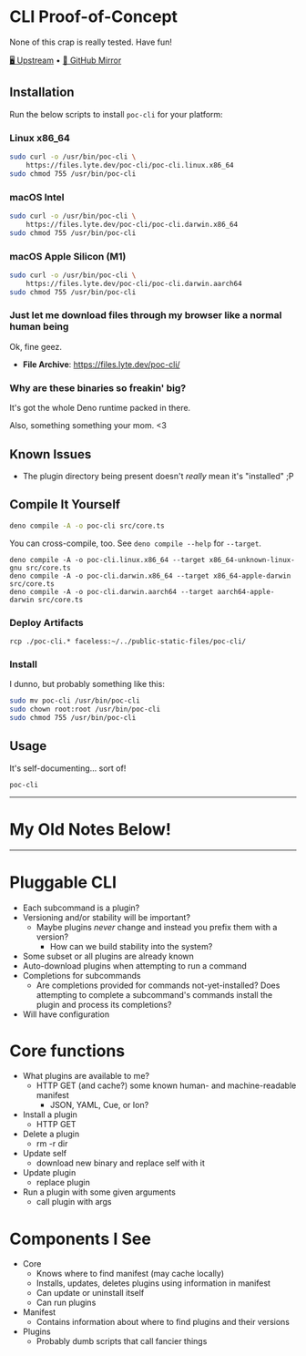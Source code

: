 # CLI Proof-of-Concept

None of this crap is really tested. Have fun!

[🖥️ Upstream][upstream] • [🐙 GitHub Mirror][github]

## Installation

Run the below scripts to install `poc-cli` for your platform:

### Linux x86_64

```sh
sudo curl -o /usr/bin/poc-cli \
	https://files.lyte.dev/poc-cli/poc-cli.linux.x86_64
sudo chmod 755 /usr/bin/poc-cli
```

### macOS Intel

```sh
sudo curl -o /usr/bin/poc-cli \
	https://files.lyte.dev/poc-cli/poc-cli.darwin.x86_64
sudo chmod 755 /usr/bin/poc-cli
```

### macOS Apple Silicon (M1)

```sh
sudo curl -o /usr/bin/poc-cli \
	https://files.lyte.dev/poc-cli/poc-cli.darwin.aarch64
sudo chmod 755 /usr/bin/poc-cli
```

### Just let me download files through my browser like a normal human being

Ok, fine geez.

- **File Archive**: https://files.lyte.dev/poc-cli/

### Why are these binaries so freakin' big?

It's got the whole Deno runtime packed in there.

Also, something something your mom. <3

## Known Issues

- The plugin directory being present doesn't _really_ mean it's "installed" ;P

## Compile It Yourself

```sh
deno compile -A -o poc-cli src/core.ts
```

You can cross-compile, too. See `deno compile --help` for `--target`.

```
deno compile -A -o poc-cli.linux.x86_64 --target x86_64-unknown-linux-gnu src/core.ts
deno compile -A -o poc-cli.darwin.x86_64 --target x86_64-apple-darwin src/core.ts
deno compile -A -o poc-cli.darwin.aarch64 --target aarch64-apple-darwin src/core.ts
```

### Deploy Artifacts

```
rcp ./poc-cli.* faceless:~/../public-static-files/poc-cli/
```

### Install

I dunno, but probably something like this:

```sh
sudo mv poc-cli /usr/bin/poc-cli
sudo chown root:root /usr/bin/poc-cli
sudo chmod 755 /usr/bin/poc-cli
```

## Usage

It's self-documenting... sort of!

```
poc-cli
```

-----

# My Old Notes Below!

-----

# Pluggable CLI

- Each subcommand is a plugin?
- Versioning and/or stability will be important?
	- Maybe plugins _never_ change and instead you prefix them with a version?
		- How can we build stability into the system?
- Some subset or all plugins are already known
- Auto-download plugins when attempting to run a command
- Completions for subcommands
	- Are completions provided for commands not-yet-installed? Does attempting to
		complete a subcommand's commands install the plugin and process its
		completions?
- Will have configuration

# Core functions

- What plugins are available to me?
	- HTTP GET (and cache?) some known human- and machine-readable manifest
		- JSON, YAML, Cue, or Ion?
- Install a plugin
	- HTTP GET
- Delete a plugin
	- rm -r dir
- Update self
	- download new binary and replace self with it
- Update plugin
	- replace plugin
- Run a plugin with some given arguments
	- call plugin with args

# Components I See

- Core
	- Knows where to find manifest (may cache locally)
	- Installs, updates, deletes plugins using information in manifest
	- Can update or uninstall itself
	- Can run plugins
- Manifest
	- Contains information about where to find plugins and their versions
- Plugins
	- Probably dumb scripts that call fancier things

[upstream]: https://git.lyte.dev/lytedev/pluggable-cli-deno
[github]: https://github.com/lytedev/pluggable-cli-deno
